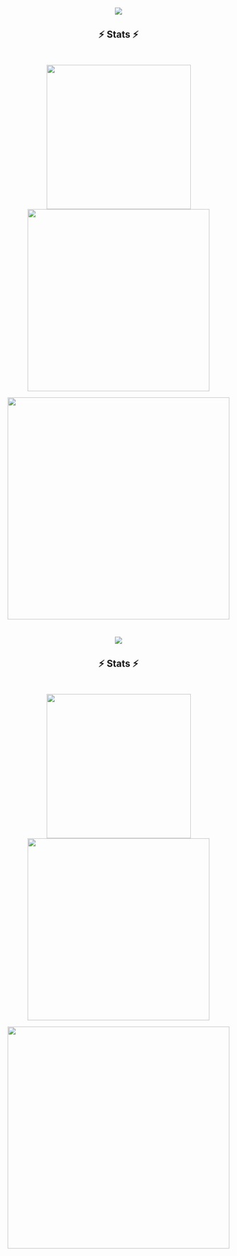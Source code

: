<h1 align="center">
  <a href="https://git.io/typing-svg">
    <img src="https://readme-typing-svg.herokuapp.com/?lines=This+is+Tris+Pineda;Nice+to+meet+you+%F0%9F%91%8B&center=true&size=30">
  </a>
</h1>

<h2 align="center">⚡ Stats ⚡</h2>
<br>



<p align="center">
<a href="https://github.com/trispineda/">
      <img width=325  src="https://github-readme-stats.vercel.app/api/top-langs/?username=trispineda&theme=dark&hide_border=false&layout=compact" />
      <img width=410  src="https://github-readme-stats.vercel.app/api?username=trispineda&theme=dark&hide_border=false&include_all_commits=true&count_private=true" />
 </a>
</p>
<p align="center">
<a href="https://github.com/trispineda/">
      <img width=500 src="https://github-readme-streak-stats.herokuapp.com/?user=trispineda&theme=dark&hide_border=false" />
</a>
</p>






<h1 align="center">
  <a href="https://git.io/typing-svg">
    <img src="https://readme-typing-svg.herokuapp.com/?lines=This+is+Ethan+Bauer;Nice+to+meet+you+%F0%9F%91%8B&center=true&size=30">
  </a>
</h1>

<h2 align="center">⚡ Stats ⚡</h2>
<br>



<p align="center">
<a href="https://github.com/EthanBauer/">
      <img width=325  src="https://github-readme-stats.vercel.app/api/top-langs/?username=EthanBauer&theme=dark&hide_border=false&layout=compact" />
      <img width=410  src="https://github-readme-stats.vercel.app/api?username=EthanBauer&theme=dark&hide_border=false&include_all_commits=true&count_private=true" />
 </a>
</p>
<p align="center">
<a href="https://github.com/EthanBauer/">
      <img width=500 src="https://github-readme-streak-stats.herokuapp.com/?user=EthanBauer&theme=dark&hide_border=false" />
</a>
</p>
